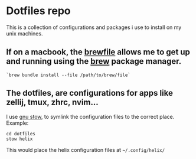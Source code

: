 # Dotfiles repo

This is a collection of configurations and packages i use to install on my unix machines.

## If on a macbook, the [brewfile](https://github.com/Homebrew/homebrew-bundle) allows me to get up and running using the [brew](https://brew.sh/) package manager.

    `brew bundle install --file /path/to/brew/file`

## The dotfiles, are configurations for apps like zellij, tmux, zhrc, nvim...

I use [gnu stow](https://www.gnu.org/software/stow/), to symlink the configuration files to the correct place. Example:

```
cd dotfiles
stow helix
```
This would place the helix configuration files at `~/.config/helix/`





